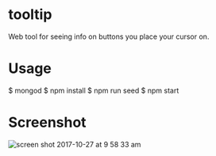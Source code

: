 # tooltip
Web tool for seeing info on buttons you place your cursor on.

# Usage
$ mongod
$ npm install
$ npm run seed
$ npm start

# Screenshot
![screen shot 2017-10-27 at 9 58 33 am](https://user-images.githubusercontent.com/31448950/32115977-a132f1fc-bafd-11e7-94f5-cfe3200c9f42.png)
